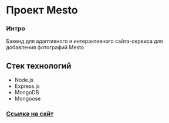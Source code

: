 
# Проект Mesto 

### Интро
Бэкенд для адаптивного и интерактивного сайта-сервиса для добавления фотографий Mesto

## Стек технологий
* Node.js
* Express.js
*  MongoDB
* Mongoose

### [Ссылка на сайт](https://polovnikova-irina.github.io/express-mesto-gha/)



